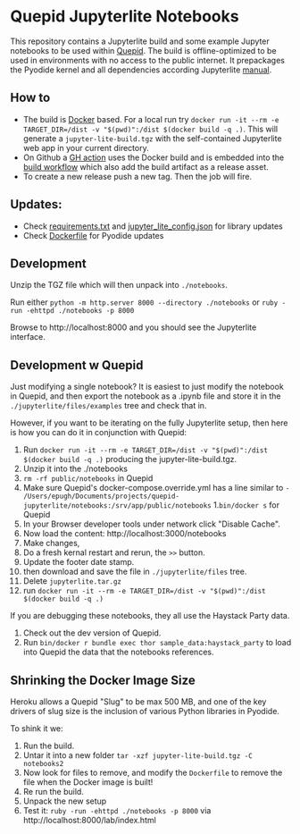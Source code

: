 # Quepid Jupyterlite Notebooks

This repository contains a Jupyterlite build and some example Jupyter notebooks to be used within [Quepid](https://quepid.com/).
The build is offline-optimized to be used in environments with no access to the public internet. It prepackages the
Pyodide kernel and all dependencies according Jupyterlite [manual](https://jupyterlite.readthedocs.io/en/latest/howto/configure/advanced/offline.html).

## How to

* The build is [Docker](./Dockerfile) based. For a local run try `docker run -it --rm -e TARGET_DIR=/dist -v "$(pwd)":/dist $(docker build -q .)`.
This will generate a `jupyter-lite-build.tgz` with the self-contained Jupyterlite web app in your current directory.
* On Github a [GH action](./action.yml) uses the Docker build and is embedded into the [build workflow](./.github/workflows/main.yml)
which also add the build artifact as a release asset.
* To create a new release push a new tag.   Then the job will fire.

## Updates:
* Check [requirements.txt](./jupyterlite/requirements.txt) and [jupyter_lite_config.json](./jupyterlite/jupyter_lite_config.json) for library updates
* Check [Dockerfile](./Dockerfile) for Pyodide updates

## Development

Unzip the TGZ file which will then unpack into `./notebooks`.  

Run either `python -m http.server 8000 --directory ./notebooks` or `ruby -run -ehttpd ./notebooks -p 8000`

Browse to http://localhost:8000 and you should see the Jupyterlite interface.


## Development w Quepid

Just modifying a single notebook?  It is easiest to just modify the notebook in Quepid, and then export the notebook as a .ipynb file and store it in the `./jupyterlite/files/examples` tree and check that in.

However, if you want to be iterating on the fully Jupyterlite setup, then here is how you can do it in conjunction with Quepid:

1. Run `docker run -it --rm -e TARGET_DIR=/dist -v "$(pwd)":/dist $(docker build -q .)` producing the jupyter-lite-build.tgz.
1. Unzip it into the ./notebooks
1. `rm -rf public/notebooks` in Quepid
1. Make sure Quepid's docker-compose.override.yml has a line similar to `- /Users/epugh/Documents/projects/quepid-jupyterlite/notebooks:/srv/app/public/notebooks`
1.`bin/docker s` for Quepid
1. In your Browser developer tools under network click "Disable Cache".
1. Now load the content: http://localhost:3000/notebooks
1. Make changes, 
1. Do a fresh kernal restart and rerun, the `>>` button.  
1. Update the footer date stamp.
1. then download and save the file in `./jupyterlite/files` tree.
1. Delete `jupyterlite.tar.gz` 
1. run `docker run -it --rm -e TARGET_DIR=/dist -v "$(pwd)":/dist $(docker build -q .)`

If you are debugging these notebooks, they all use the Haystack Party data.
1. Check out the dev version of Quepid.
1. Run `bin/docker r bundle exec thor sample_data:haystack_party` to load into Quepid the data that the notebooks references.

## Shrinking the Docker Image Size

Heroku allows a Quepid "Slug" to be max 500 MB, and one of the key drivers of slug size is the inclusion of various Python libraries in Pyodide.

To shink it we:

1. Run the build.
2. Untar it into a new folder   `tar -xzf jupyter-lite-build.tgz -C notebooks2`
3. Now look for files to remove, and modify the `Dockerfile` to remove the file when the Docker image is built!
4. Re run the build.
5. Unpack the new setup
6. Test it: `ruby -run -ehttpd ./notebooks -p 8000` via http://localhost:8000/lab/index.html
